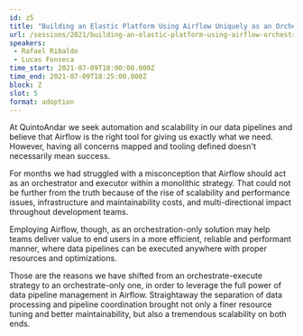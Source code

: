```yaml
---
id: z5
title: "Building an Elastic Platform Using Airflow Uniquely as an Orchestrator"
url: /sessions/2021/building-an-elastic-platform-using-airflow-orchestrator
speakers:
 - Rafael Ribaldo
 - Lucas Fonseca
time_start: 2021-07-09T18:00:00.000Z
time_end: 2021-07-09T18:25:00.000Z
block: Z
slot: 5
format: adoption
---
```


At QuintoAndar we seek automation and scalability in our data pipelines and believe that Airflow is the right tool for giving us exactly what we need. However, having all concerns mapped and tooling defined doesn't necessarily mean success.
 
 For months we had struggled with a misconception that Airflow should act as an orchestrator and executor within a monolithic strategy. That could not be further from the truth because of the rise of scalability and performance issues, infrastructure and maintainability costs, and multi-directional impact throughout development teams.
 
 Employing Airflow, though, as an orchestration-only solution may help teams deliver value to end users in a more efficient, reliable and performant manner, where data pipelines can be executed anywhere with proper resources and optimizations. 
 
 Those are the reasons we have shifted from an orchestrate-execute strategy to an orchestrate-only one, in order to leverage the full power of data pipeline management in Airflow. Straightaway the separation of data processing and pipeline coordination brought not only a finer resource tuning and better maintainability, but also a tremendous scalability on both ends.